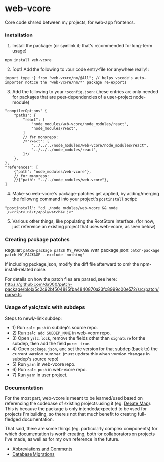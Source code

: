 # web-vcore

Core code shared between my projects, for web-app frontends.

### Installation

1) Install the package: (or symlink it; that's recommended for long-term usage)
```
npm install web-vcore
```
2) [opt] Add the following to your code entry-file (or anywhere really):
```
import type {} from "web-vcore/nm/@All"; // helps vscode's auto-importer notice the "web-vcore/nm/*" package re-exports
```
3) Add the following to your `tsconfig.json`: (these entries are only needed for packages that are peer-dependencies of a user-project node-module)
```
"compilerOptions" {
	"paths": {
		"react": [
			"node_modules/web-vcore/node_modules/react",
			"node_modules/react",
		]
		// for monorepo:
		/*"react": [
			"../../../node_modules/web-vcore/node_modules/react",
			"../../../node_modules/react",
		]*/
	},
},
"references": [
	{"path": "node_modules/web-vcore"},
	// for monorepo:
	//{"path": "../../node_modules/web-vcore"},
]
```
4) Make-so web-vcore's package-patches get applied, by adding/merging the following command into your project's `postinstall` script:
```
"postinstall": "cd ./node_modules/web-vcore && node ./Scripts_Dist/ApplyPatches.js"
```
5) Various other things, like populating the RootStore interface. (for now, just reference an existing project that uses web-vcore, as seen below)

### Creating package patches

Regular: `patch-package patch MY_PACKAGE`
With package.json: `patch-package patch MY_PACKAGE --exclude 'nothing'`

If including package.json, modify the diff file afterward to omit the npm-install-related noise.

For details on how the patch files are parsed, see here: https://github.com/ds300/patch-package/blob/5c2c92bf504885fba4840870a23fc8999c00e572/src/patch/parse.ts

### Usage of yalc/zalc with subdeps

Steps to newly-link subdep:
* 1\) Run `zalc push` in subdep's source repo.
* 2\) Run `zalc add SUBDEP_NAME` in web-vcore repo.
* 3\) Open `yalc.lock`, remove the fields other than `signature` for the subdep, then add the field `pure: true`.
* 4\) Open `package.json`, and set the version for that subdep (back to) the current version number. (must update this when version changes in subdep's source repo)
* 5\) Run `yarn` in web-vcore repo.
* 6\) Run `zalc push` in web-vcore repo.
* 7\) Run `yarn` in user project.

### Documentation

For the most part, web-vcore is meant to be learned/used based on referencing the codebase of existing projects using it (eg. [Debate Map](https://github.com/debate-map/app)). This is because the package is only intended/expected to be used for projects I'm building, so there's not that much benefit to creating full-fledged documentation.

That said, there are some things (eg. particularly complex components) for which documentation is worth creating, both for collaborators on projects I've made, as well as for my own reference in the future.

* [Abbreviations and Comments](./Docs/AbbreviationsAndComments.md)
* [Database Migrations](./Docs/DatabaseMigrations.md)